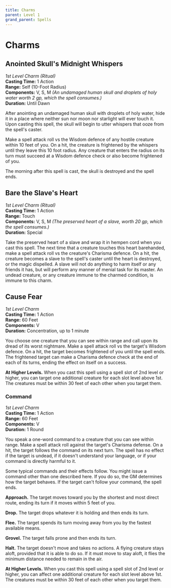 ```yaml
---
title: Charms
parent: Level 1
grand_parent: Spells
---
```


# Charms

## Anointed Skull's Midnight Whispers
*1st Level Charm (Ritual)*<br>
**Casting Time:** 1 Action<br>
**Range:** Self (10-Foot Radius)<br>
**Components:** V, S, M *(An undamaged human skull and droplets of holy water worth 2 gp, which the spell consumes.)*<br>
**Duration:** Until Dawn

After anointing an undamaged human skull with droplets of holy water, hide it in a place where neither sun nor moon nor starlight will ever touch it. Upon casting this spell, the skull will begin to utter whispers that ooze from the spell's caster.

Make a spell attack roll vs the Wisdom defence of any hostile creature within 10 feet of you. On a hit, the creature is frightened by the whispers until they leave this 10 foot radius. Any creature that enters the radius on its turn must succeed at a Wisdom defence check or also become frightened of you.

The morning after this spell is cast, the skull is destroyed and the spell ends.

## Bare the Slave's Heart
*1st Level Charm (Ritual)*<br>
**Casting Time:** 1 Action<br>
**Range:** Touch<br>
**Components:** V, S, M *(The preserved heart of a slave, worth 20 gp, which the spell consumes.)*<br>
**Duration:** Special

Take the preserved heart of a slave and wrap it in hempen cord when you cast this spell. The next time that a creature touches this heart barehanded, make a spell attack roll vs the creature's Charisma defence. On a hit, the creature becomes a slave to the spell's caster until the heart is destroyed, or the magic dispelled. A slave will not do anything to harm itself or any friends it has, but will perform any manner of menial task for its master. An undead creature, or any creature immune to the charmed condition, is immune to this charm.

## Cause Fear
*1st Level Charm*<br>
**Casting Time:** 1 Action<br>
**Range:** 60 Feet<br>
**Components:** V<br>
**Duration:** Concentration, up to 1 minute

You choose one creature that you can see within range and call upon its dread of its worst nightmare. Make a spell attack roll vs the target's Wisdom defence. On a hit, the target becomes frightened of you until the spell ends. The frightened target can make a Charisma defence check at the end of each of its turns, ending the effect on itself on a success.

**At Higher Levels.** When you cast this spell using a spell slot of 2nd level or higher, you can target one additional creature for each slot level above 1st. The creatures must be within 30 feet of each other when you target them.

### Command
*1st Level Charm*<br>
**Casting Time:** 1 Action<br>
**Range:** 60 Feet<br>
**Components:** V<br>
**Duration:** 1 Round

You speak a one-word command to a creature that you can see within range. Make a spell attack roll against the target's Charisma defense. On a hit, the target follows the command on its next turn. The spell has no effect if the target is undead, if it doesn't understand your language, or if your command is directly harmful to it.

Some typical commands and their effects follow. You might issue a command other than one described here. If you do so, the GM determines how the target behaves. If the target can't follow your command, the spell ends.

**Approach.** The target moves toward you by the shortest and most direct route, ending its turn if it moves within 5 feet of you.

**Drop.** The target drops whatever it is holding and then ends its turn.

**Flee.** The target spends its turn moving away from you by the fastest available means.

**Grovel.** The target falls prone and then ends its turn.

**Halt.** The target doesn't move and takes no actions. A flying creature stays aloft, provided that it is able to do so. If it must move to stay aloft, it flies the minimum distance needed to remain in the air.

**At Higher Levels.** When you cast this spell using a spell slot of 2nd level or higher, you can affect one additional creature for each slot level above 1st. The creatures must be within 30 feet of each other when you target them.
